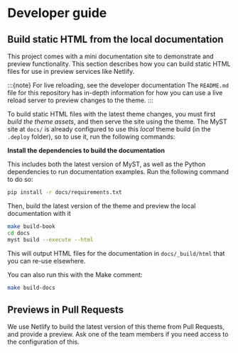 # Developer guide

## Build static HTML from the local documentation

This project comes with a mini documentation site to demonstrate and preview functionality. This section describes how you can build static HTML files for use in preview services like Netlify.

:::{note} For live reloading, see the developer documentation
The `README.md` file for this repository has in-depth information for how you can use a live reload server to preview changes to the theme.
:::

To build static HTML files with the latest theme changes, you must first _build the theme assets_, and then serve the site using the theme. The MyST site at `docs/` is already configured to use this _local_ theme build (in the `.deploy` folder), so to use it, run the following commands:

**Install the dependencies to build the documentation**

This includes both the latest version of MyST, as well as the Python dependencies to run documentation examples. Run the following command to do so:

```bash
pip install -r docs/requirements.txt
```

Then, build the latest version of the theme and preview the local documentation with it

```bash
make build-book
cd docs
myst build --execute --html
```

This will output HTML files for the documentation in `docs/_build/html` that you can re-use elsewhere.

You can also run this with the Make comment:

```bash
make build-docs
```

## Previews in Pull Requests

We use Netlify to build the latest version of this theme from Pull Requests, and provide a preview.
Ask one of the team members if you need access to the configuration of this.
